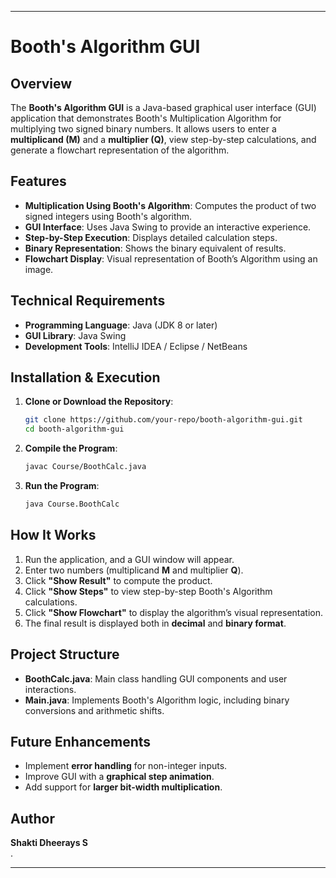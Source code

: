 

---

# Booth's Algorithm GUI

## Overview
The **Booth's Algorithm GUI** is a Java-based graphical user interface (GUI) application that demonstrates Booth's Multiplication Algorithm for multiplying two signed binary numbers. It allows users to enter a **multiplicand (M)** and a **multiplier (Q)**, view step-by-step calculations, and generate a flowchart representation of the algorithm.

## Features
- **Multiplication Using Booth's Algorithm**: Computes the product of two signed integers using Booth's algorithm.
- **GUI Interface**: Uses Java Swing to provide an interactive experience.
- **Step-by-Step Execution**: Displays detailed calculation steps.
- **Binary Representation**: Shows the binary equivalent of results.
- **Flowchart Display**: Visual representation of Booth’s Algorithm using an image.

## Technical Requirements
- **Programming Language**: Java (JDK 8 or later)
- **GUI Library**: Java Swing
- **Development Tools**: IntelliJ IDEA / Eclipse / NetBeans

## Installation & Execution
1. **Clone or Download the Repository**:
   ```sh
   git clone https://github.com/your-repo/booth-algorithm-gui.git
   cd booth-algorithm-gui
   ```
2. **Compile the Program**:
   ```sh
   javac Course/BoothCalc.java
   ```
3. **Run the Program**:
   ```sh
   java Course.BoothCalc
   ```

## How It Works
1. Run the application, and a GUI window will appear.
2. Enter two numbers (multiplicand **M** and multiplier **Q**).
3. Click **"Show Result"** to compute the product.
4. Click **"Show Steps"** to view step-by-step Booth's Algorithm calculations.
5. Click **"Show Flowchart"** to display the algorithm’s visual representation.
6. The final result is displayed both in **decimal** and **binary format**.

## Project Structure
- **BoothCalc.java**: Main class handling GUI components and user interactions.
- **Main.java**: Implements Booth's Algorithm logic, including binary conversions and arithmetic shifts.

## Future Enhancements
- Implement **error handling** for non-integer inputs.
- Improve GUI with a **graphical step animation**.
- Add support for **larger bit-width multiplication**.

## Author
**Shakti Dheerays S**  
.

---
